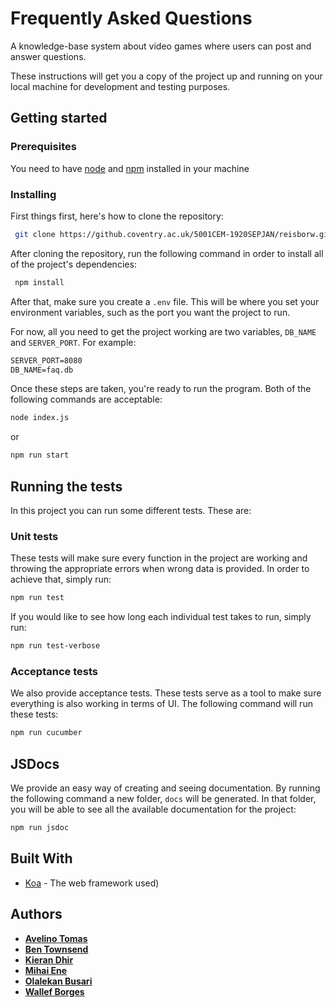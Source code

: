 # Frequently Asked Questions

A knowledge-base system about video games where users can post and answer questions.

These instructions will get you a copy of the project up and running on your local machine for development and testing purposes.

## Getting started

### Prerequisites

You need to have [node](https://nodejs.org/en/) and [npm](https://www.npmjs.com/get-npm) installed in your machine

### Installing

First things first, here's how to clone the repository:

```bash
 git clone https://github.coventry.ac.uk/5001CEM-1920SEPJAN/reisborw.git
```

After cloning the repository, run the following command in order to install all of the project's dependencies:

```bash
 npm install
```

After that, make sure you create a `.env` file. This will be where you set your environment variables, such as the port you want the project to run.

For now, all you need to get the project working are two variables, `DB_NAME` and `SERVER_PORT`. For example:

```markdown
SERVER_PORT=8080
DB_NAME=faq.db
```

Once these steps are taken, you're ready to run the program. Both of the following commands are acceptable:

```bash
node index.js
```

or

```bash
npm run start
```

## Running the tests

In this project you can run some different tests. These are:

### Unit tests

These tests will make sure every function in the project are working and throwing the appropriate errors when wrong data is provided. In order to achieve that, simply run:

```bash
npm run test
```

If you would like to see how long each individual test takes to run, simply run:

```bash
npm run test-verbose
```

### Acceptance tests

We also provide acceptance tests. These tests serve as a tool to make sure everything is also working in terms of UI. The following command will run these tests:

```bash
npm run cucumber
```

## JSDocs

We provide an easy way of creating and seeing documentation. By running the following command a new folder, `docs` will be generated. In that folder, you will be able to see all the available documentation for the project:

```bash
npm run jsdoc
```

## Built With

- [Koa](https://koajs.com/) - The web framework used)

## Authors

- [**Avelino Tomas**](https://github.coventry.ac.uk/tomasa)
- [**Ben Townsend**](https://github.coventry.ac.uk/townse41)
- [**Kieran Dhir**](https://github.coventry.ac.uk/dhirk)
- [**Mihai Ene**](https://github.coventry.ac.uk/enem2)
- [**Olalekan Busari**](https://github.coventry.ac.uk/busario2)
- [**Wallef Borges**](https://github.coventry.ac.uk/reisborw)
